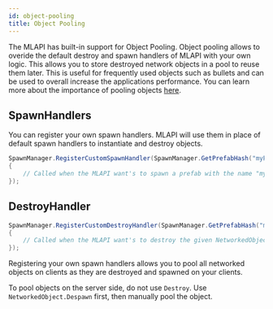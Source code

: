 ```yaml
---
id: object-pooling
title: Object Pooling
---
```


The MLAPI has built-in support for Object Pooling. Object pooling allows to overide the default destroy and spawn handlers of MLAPI with your own logic.
This allows you to store destroyed network objects in a pool to reuse them later. This is useful for frequently used objects such as bullets and can be used to overall increase the applications performance.
You can learn more about the importance of pooling objects [here](https://learn.unity.com/tutorial/introduction-to-object-pooling).

## SpawnHandlers

You can register your own spawn handlers. MLAPI will use them in place of default spawn handlers to instantiate and destroy objects.

```csharp
SpawnManager.RegisterCustomSpawnHandler(SpawnManager.GetPrefabHash("myPrefabName"), (position, rotation, disabled) =>
{
    // Called when the MLAPI want's to spawn a prefab with the name "myPrefabName"
});
```
## DestroyHandler

```csharp
SpawnManager.RegisterCustomDestroyHandler(SpawnManager.GetPrefabHash("myPrefabName"), (networkedObject) =>
{
    // Called when the MLAPI want's to destroy the given NetworkedObject
});
```

Registering your own spawn handlers allows you to pool all networked objects on clients as they are destroyed and spawned on your clients.

To pool objects on the server side, do not use `Destroy`. Use `NetworkedObject.Despawn` first, then manually pool the object.

